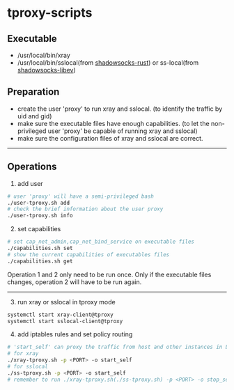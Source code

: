 # tproxy-scripts
## Executable
- /usr/local/bin/xray
- /usr/local/bin/sslocal(from [shadowsocks-rust](https://github.com/shadowsocks/shadowsocks-rust)) or ss-local(from [shadowsocks-libev](https://github.com/shadowsocks/shadowsocks-libev))

## Preparation
- create the user 'proxy' to run xray and sslocal. (to identify the traffic by uid and gid)
- make sure the executable files have enough capabilities. (to let the non-privileged user 'proxy' be capable of running xray and sslocal)
- make sure the configuration files of xray and sslocal are correct.

---

## Operations
1. add user
```bash
# user 'proxy' will have a semi-privileged bash
./user-tproxy.sh add
# check the brief information about the user proxy
./user-tproxy.sh info
```
2. set capabilities
```bash
# set cap_net_admin,cap_net_bind_service on executable files
./capabilities.sh set
# show the current capabilities of executables files
./capabilities.sh get
```
Operation 1 and 2 only need to be run once.
Only if the executable files changes, operation 2 will have to be run again.

---
3. run xray or sslocal in tproxy mode
```bash
systemctl start xray-client@tproxy
systemctl start sslocal-client@tproxy
```
4. add iptables rules and set policy routing
```bash
# 'start_self' can proxy the traffic from host and other instances in LAN while 'start' can not proxy the traffic from host.
# for xray
./xray-tproxy.sh -p <PORT> -o start_self
# for sslocal
./ss-tproxy.sh -p <PORT> -o start_self
# remember to run ./xray-tproxy.sh(./ss-tproxy.sh) -p <PORT> -o stop_self when you don't want the traffic to be proxied.
```

